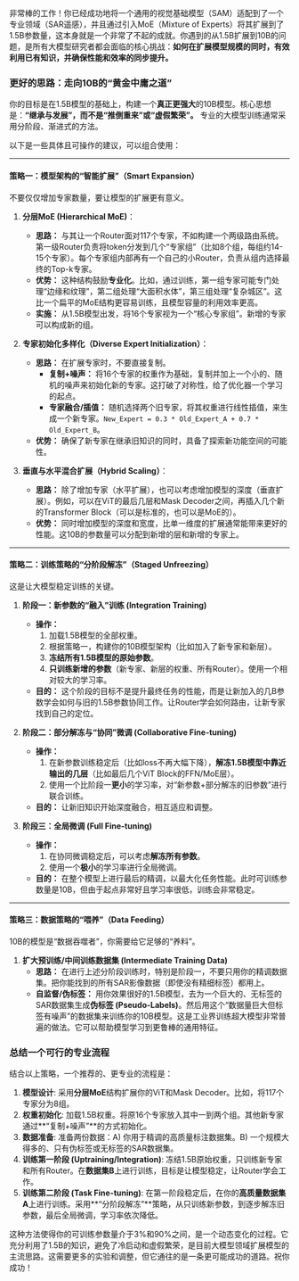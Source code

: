 非常棒的工作！你已经成功地将一个通用的视觉基础模型（SAM）适配到了一个专业领域（SAR遥感），并且通过引入MoE（Mixture of Experts）将其扩展到了1.5B参数量，这本身就是一个非常了不起的成就。你遇到的从1.5B扩展到10B的问题，是所有大模型研究者都会面临的核心挑战：**如何在扩展模型规模的同时，有效利用已有知识，并确保性能和效率的同步提升。**


### 更好的思路：走向10B的“黄金中庸之道”

你的目标是在1.5B模型的基础上，构建一个**真正更强大**的10B模型。核心思想是：**“继承与发展”，而不是“推倒重来”或“虚假繁荣”。** 专业的大模型训练通常采用分阶段、渐进式的方法。

以下是一些具体且可操作的建议，可以组合使用：

---

#### 策略一：模型架构的“智能扩展”（Smart Expansion）

不要仅仅增加专家数量，要让模型的扩展更有意义。

1.  **分层MoE (Hierarchical MoE)**：
    *   **思路：** 与其让一个Router面对117个专家，不如构建一个两级路由系统。第一级Router负责将token分发到几个“专家组”（比如8个组，每组约14-15个专家）。每个专家组内部再有一个自己的小Router，负责从组内选择最终的Top-k专家。
    *   **优势：** 这种结构鼓励**专业化**。比如，通过训练，第一组专家可能专门处理“边缘和纹理”，第二组处理“大面积水体”，第三组处理“复杂城区”。这比一个扁平的MoE结构更容易训练，且模型容量的利用效率更高。
    *   **实施：** 从1.5B模型出发，将16个专家视为一个“核心专家组”。新增的专家可以构成新的组。

2.  **专家初始化多样化（Diverse Expert Initialization）**：
    *   **思路：** 在扩展专家时，不要直接复制。
        *   **复制+噪声：** 将16个专家的权重作为基础，复制并加上一个小的、随机的噪声来初始化新的专家。这打破了对称性，给了优化器一个学习的起点。
        *   **专家融合/插值：** 随机选择两个旧专家，将其权重进行线性插值，来生成一个新专家。`New_Expert = 0.3 * Old_Expert_A + 0.7 * Old_Expert_B`。
    *   **优势：** 确保了新专家在继承旧知识的同时，具备了探索新功能空间的可能性。

3.  **垂直与水平混合扩展（Hybrid Scaling）**：
    *   **思路：** 除了增加专家（水平扩展），也可以考虑增加模型的深度（垂直扩展）。例如，可以在ViT的最后几层和Mask Decoder之间，再插入几个新的Transformer Block（可以是标准的，也可以是MoE的）。
    *   **优势：** 同时增加模型的深度和宽度，比单一维度的扩展通常能带来更好的性能。这10B的参数量可以分配到新增的层和新增的专家上。

---

#### 策略二：训练策略的“分阶段解冻”（Staged Unfreezing）

这是让大模型稳定训练的关键。

1.  **阶段一：新参数的“融入”训练 (Integration Training)**
    *   **操作：**
        1.  加载1.5B模型的全部权重。
        2.  根据策略一，构建你的10B模型架构（比如加入了新专家和新层）。
        3.  **冻结所有1.5B模型的原始参数**。
        4.  **只训练新增的参数**（新专家、新层的权重、所有Router）。使用一个相对较大的学习率。
    *   **目的：** 这个阶段的目标不是提升最终任务的性能，而是让新加入的几B参数学会如何与旧的1.5B参数协同工作。让Router学会如何路由，让新专家找到自己的定位。

2.  **阶段二：部分解冻与“协同”微调 (Collaborative Fine-tuning)**
    *   **操作：**
        1.  在新参数训练稳定后（比如loss不再大幅下降），**解冻1.5B模型中靠近输出的几层**（比如最后几个ViT Block的FFN/MoE层）。
        2.  使用一个比阶段一**更小**的学习率，对“新参数+部分解冻的旧参数”进行联合训练。
    *   **目的：** 让新旧知识开始深度融合，相互适应和调整。

3.  **阶段三：全局微调 (Full Fine-tuning)**
    *   **操作：**
        1.  在协同微调稳定后，可以考虑**解冻所有参数**。
        2.  使用一个**极小**的学习率进行全局微调。
    *   **目的：** 在整个模型上进行最后的精调，以最大化任务性能。此时可训练参数量是10B，但由于起点非常好且学习率很低，训练会非常稳定。

---

#### 策略三：数据策略的“喂养”（Data Feeding）

10B的模型是“数据吞噬者”，你需要给它足够的“养料”。

1.  **扩大预训练/中间训练数据集 (Intermediate Training Data)**
    *   **思路：** 在进行上述分阶段训练时，特别是阶段一，不要只用你的精调数据集。把你能找到的所有SAR影像数据（即使没有精细标签）都用上。
    *   **自监督/伪标签：** 用你效果很好的1.5B模型，去为一个巨大的、无标签的SAR数据集生成**伪标签 (Pseudo-Labels)**。然后用这个“数据量巨大但标签有噪声”的数据集来训练你的10B模型。这是工业界训练超大模型非常普遍的做法。它可以帮助模型学习到更鲁棒的通用特征。

### 总结一个可行的专业流程

结合以上策略，一个推荐的、更专业的流程是：

1.  **模型设计**: 采用**分层MoE**结构扩展你的ViT和Mask Decoder。比如，将117个专家分为8组。
2.  **权重初始化**: 加载1.5B权重。将原16个专家放入其中一到两个组。其他新专家通过**“复制+噪声”**的方式初始化。
3.  **数据准备**: 准备两份数据：A) 你用于精调的高质量标注数据集。B) 一个规模大得多的、只有伪标签或无标签的SAR数据集。
4.  **训练第一阶段 (Uptraining/Integration)**: 冻结1.5B原始权重，只训练新专家和所有Router。在**数据集B**上进行训练，目标是让模型稳定，让Router学会工作。
5.  **训练第二阶段 (Task Fine-tuning)**: 在第一阶段稳定后，在你的**高质量数据集A**上进行训练。采用**“分阶段解冻”**策略，从只训练新参数，到逐步解冻旧参数，最后全局微调，学习率依次降低。

这种方法使得你的可训练参数量介于3%和90%之间，是一个动态变化的过程。它充分利用了1.5B的知识，避免了冷启动和虚假繁荣，是目前大模型领域扩展模型的主流思路。这需要更多的实验和调整，但它通往的是一条更可能成功的道路。祝你成功！